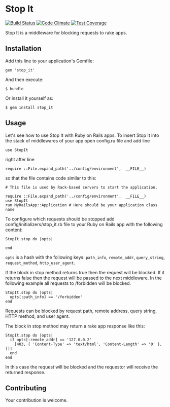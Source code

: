 # Stop It

[![Build Status](https://travis-ci.org/andrewgr/stop_it.png)](https://travis-ci.org/andrewgr/stop_it)
[![Code Climate](https://codeclimate.com/github/andrewgr/stop_it/badges/gpa.svg)](https://codeclimate.com/github/andrewgr/stop_it)
[![Test Coverage](https://codeclimate.com/github/andrewgr/stop_it/badges/coverage.svg)](https://codeclimate.com/github/andrewgr/stop_it/coverage)

Stop It is a middleware for blocking requests to rake apps.

## Installation

Add this line to your application's Gemfile:

    gem 'stop_it'

And then execute:

    $ bundle

Or install it yourself as:

    $ gem install stop_it

## Usage

Let's see how to use Stop It with Ruby on Rails apps. To insert Stop It into the stack of middlewares of your app open config.ru file and add line

    use StopIt

right after line

    require ::File.expand_path('../config/environment',  __FILE__)

so that the file contains code similar to this:

    # This file is used by Rack-based servers to start the application.

    require ::File.expand_path('../config/environment',  __FILE__)
    use StopIt
    run MyRailsApp::Application # Here should be your application class name

To configure which requests should be stopped add config/initializers/stop_it.rb file to your Ruby on Rails app with the following content:

    StopIt.stop do |opts|

    end

`opts` is a hash with the following keys: `path_info`, `remote_addr`, `query_string`, `request_method`, `http_user_agent`.

If the block in stop method returns true then the request will be blocked. If it returns false then the request will be passed to the next middleware. In the following example all requests to /forbidden will be blocked.

    StopIt.stop do |opts|
      opts[:path_info] == '/forbidden'
    end

Requests can be blocked by request path, remote address, query string, HTTP method, and user agent.

The block in stop method may return a rake app response like this:

    StopIt.stop do |opts|
      if opts[:remote_addr] == '127.0.0.2'
        [403, { 'Content-Type' => 'text/html', 'Content-Length' => '0' }, []]
      end
    end

In this case the request will be blocked and the requestor will receive the returned response.

## Contributing

Your contribution is welcome.
